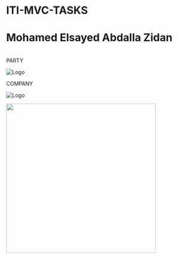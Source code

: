 # ITI-MVC-TASKS
# Mohamed Elsayed Abdalla Zidan
<br>
PARTY


![Logo](https://i.ibb.co/v1vDcTt/Screenshot-2023-01-27-024000.png)

COMPANY 

![Logo](https://i.ibb.co/b50VghP/Screenshot-2023-01-27-024615.png)


<a href="https://github.com/mazidan77/ITI-MVC-TASKS">
  <img width=400 align="center" src="https://github-readme-stats.vercel.app/api/pin/?username=mazidan77&repo=ITI-MVC-TASKS&title_color=ffffff&text_color=c9cacc&icon_color=2bbc8a&bg_color=1d1f21" />
</a>   
